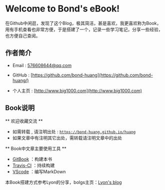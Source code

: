 # Welcome to Bond's eBook!  



在Github中闲逛，发现了这个Blog，极其简洁，甚是喜欢，我更喜欢称为Book，用有手机查看也非常方便，于是搭建了一个，记录一些学习笔记，分享一些经验，也方便自己查阅。

## 作者简介


-  Email : 576608644@qq.com

- GitHub : [https://github.com/bond-huang](https://github.com/bond-huang/)

-  个人主页 : [http://www.big1000.com](http://www.big1000.com)


## Book说明

** 欢迎收藏交流 **

- 如需转载 , 请注明出处 : [`https://bond-huang.github.io/huang`](https://bond-huang.github.io/huang)
- 如果文章中有注明其它出处，需转载请注明文章中的出处

** Book中文章主要使用工具 ** 

- [GitBook](https://www.gitbook.com/) ：构建本书
- [Travis-CI](https://www.travis-ci.org/) ：持续构建
- [VScode](https://code.visualstudio.com/) ：编写MarkDown


本Book搭建方式参考Lyon的分享，bolgs主页：[Lyon's blog](https://lyonyang.github.io/blogs)
